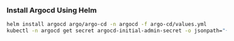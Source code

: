 ### Install Argocd Using Helm

```bash
helm install argocd argo/argo-cd -n argocd -f argo-cd/values.yml
kubectl -n argocd get secret argocd-initial-admin-secret -o jsonpath="{.data.password}" | base64 -d
```
